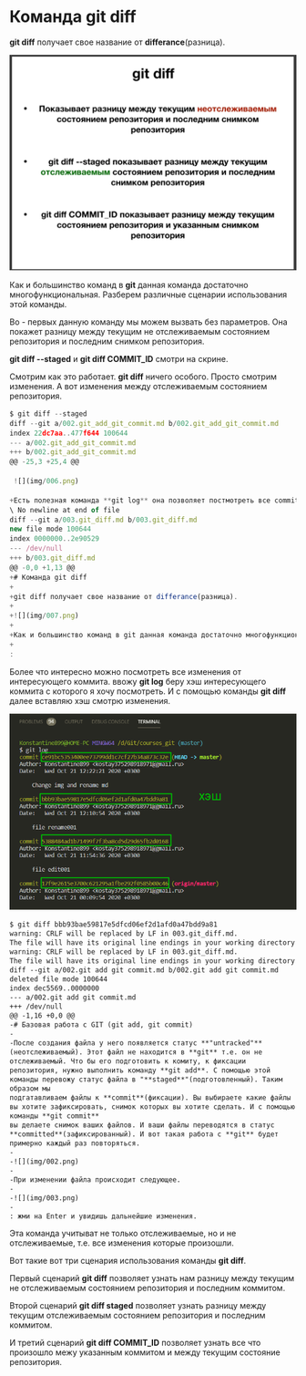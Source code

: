 # Команда git diff

**git diff** получает свое название от **differance**(разница).

![](img/007.png)

Как и большинство команд в **git** данная команда достаточно многофункциональная. Разберем различные сценарии использования этой команды.

Во - первых данную команду мы можем вызвать без параметров. Она покажет разницу между текущим не отслеживаемым состоянием репозитория и последним снимком репозитория.

**git diff --staged** и **git diff COMMIT_ID** смотри на скрине.

Смотрим как это работает. **git diff** ничего особого. Просто смотрим изменения. А вот изменения между отслеживаемым состоянием репозитория.

```js
$ git diff --staged
diff --git a/002.git_add_git_commit.md b/002.git_add_git_commit.md
index 22dc7aa..477f644 100644
--- a/002.git_add_git_commit.md
+++ b/002.git_add_git_commit.md
@@ -25,3 +25,4 @@

 ![](img/006.png)

+Есть полезная команда **git log** она позволяет постмотреть все commit.
\ No newline at end of file
diff --git a/003.git_diff.md b/003.git_diff.md
new file mode 100644
index 0000000..2e90529
--- /dev/null
+++ b/003.git_diff.md
@@ -0,0 +1,13 @@
+# Команда git diff
+
+git diff получает свое название от differance(разница).
+
+![](img/007.png)
+
+Как и большинство команд в git данная команда достаточно многофункциональная. Разберем различные сценарии использования этой команды.
+
:
```

Более что интересно можно посмотреть все изменения от интересующего коммита. ввожу **git log** беру хэш интересующего коммита с которого я хочу посмотреть. И с помощью команды **git diff** далее вставляю хэш смотрю изменения.

![](img/008.png)

```git
$ git diff bbb93bae59817e5dfcd06ef2d1afd0a47bdd9a81
warning: CRLF will be replaced by LF in 003.git_diff.md.
The file will have its original line endings in your working directory
warning: CRLF will be replaced by LF in 003.git_diff.md.
The file will have its original line endings in your working directory
diff --git a/002.git add git commit.md b/002.git add git commit.md
deleted file mode 100644
index dec5569..0000000
--- a/002.git add git commit.md
+++ /dev/null
@@ -1,16 +0,0 @@
-# Базовая работа с GIT (git add, git commit)
-
-После создания файла у него появляется статус **"untracked"**(неотслеживаемый). Этот файл не находится в **git** т.е. он не отслеживаемый. Что бы его подготовить к комиту, к фиксации репозитория, нужно выполнить команду **git add**. С помощью этой команды перевожу статус файла в "**staged**"(подготовленный). Таким образом мы
подгатавливаем файлы к **commit**(фиксации). Вы выбираете какие файлы вы хотите зафиксировать, снимок которых вы хотите сделать. И с помощью команды **git commit**
вы делаете снимок ваших файлов. И ваши файлы переводятся в статус **committed**(зафиксированный). И вот такая работа с **git** будет примерно каждый раз повторяться.
-
-![](img/002.png)
-
-При изменении файла происходит следующее.
-
-![](img/003.png)
-
: жми на Enter и увидишь дальнейшие изменения.
```

Эта команда учитыват не только отслеживаемые, но и не отслеживаемые, т.е. все изменения которые произошли.

Вот такие вот три сценария использования команды **git diff**.

Первый сценарий **git diff** позволяет узнать нам разницу между текущим не отслеживаемым состоянием репозитория и последним коммитом.

Второй сценарий **git diff staged** позволяет узнать разницу между текущим отслеживаемым состоянием репозитория и последним коммитом.

И третий сценарий **git diff COMMIT_ID** позволяет узнать все что произошло межу указанным коммитом и между текущим состояние репозитория.
